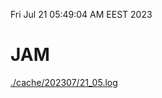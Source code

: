 Fri Jul 21 05:49:04 AM EEST 2023
# JAM
<a href='./cache/202307/21_05.log'>./cache/202307/21_05.log</a>
